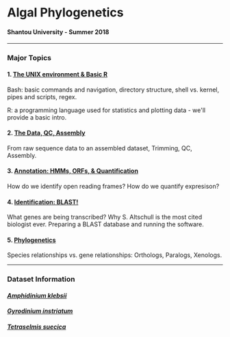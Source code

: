 # Algal Phylogenetics
#### Shantou University - Summer 2018

----

### Major Topics

#### 1. [The UNIX environment & Basic R](https://github.com/chazgoo/Shantou-2018/tree/master/UNIX)
Bash: basic commands and navigation, directory structure, shell vs. kernel, pipes and scripts, regex. 

R: a programming language used for statistics and plotting data - we'll provide a basic intro.

#### 2. [The Data, QC, Assembly](https://github.com/chazgoo/Shantou-2018/tree/master/Assembly)
From raw sequence data to an assembled dataset, Trimming, QC, Assembly. 

#### 3. [Annotation: HMMs, ORFs, & Quantification](https://github.com/chazgoo/Shantou-2018/tree/master/Annotation)
How do we identify open reading frames? How do we quantify expresison? 

#### 4. [Identification: BLAST!](https://github.com/chazgoo/Shantou-2018/tree/master/Identification)
What genes are being transcribed? Why S. Altschull is the most cited biologist ever. Preparing a BLAST database and running the software. 

#### 5. [Phylogenetics](https://github.com/chazgoo/Shantou-2018/tree/master/Phylogenetics)
Species relationships vs. gene relationships: Orthologs, Paralogs, Xenologs. 

----

### Dataset Information

#### [*Amphidinium klebsii*]()

#### [*Gyrodinium instriatum*]()

#### [*Tetraselmis suecica*]()

